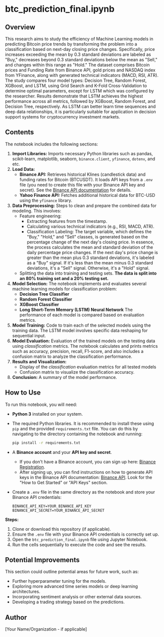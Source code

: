 # btc_prediction_final.ipynb

## Overview

This research aims to study the efficiency of Machine Learning models in predicting Bitcoin price trends by transforming the problem into a classification based on next-day closing price changes. Specifically, price increases exceeding the mean by 0.3 standard deviations are labeled as "Buy," decreases beyond 0.3 standard deviations below the mean as "Sell," and changes within this range as "Hold." The dataset comprises Bitcoin prices and Funding Rate from Binance API, gold prices and NASDAQ index from YFinance, along with generated technical indicators (MACD, RSI, ATR). The study compares four model types: Decision Tree, Random Forest, XGBoost, and LSTM, using Grid Search and K-Fold Cross-Validation to determine optimal parameters, except for LSTM which was configured by the researcher. Results demonstrate that LSTM achieves the highest performance across all metrics, followed by XGBoost, Random Forest, and Decision Tree, respectively. As LSTM can better learn time sequences and deep data relationships, it is particularly suitable for application in decision support systems for cryptocurrency investment markets.


## Contents

The notebook includes the following sections:

1.  **Import Libraries:** Imports necessary Python libraries such as pandas, scikit-learn, matplotlib, seaborn, `binance.client`, `yfinance`, `dotenv`, and etc.
2.  **Load Data:**
    * **Binance API:** Retrieves historical Klines (candlestick data) and funding rates for Bitcoin (BTCUSDT). It loads API keys from a `.env` file (you need to create this file with your Binance API key and secret). See the [Binance API documentation](https://www.binance.com/en/binance-api) for details.
    * **Yahoo Finance API:** Fetches additional historical data for BTC-USD using the `yfinance` library.
3.  **Data Preprocessing:** Steps to clean and prepare the combined data for modeling. This involves:
    * Feature engineering:
        * Extracting features from the timestamp.
        * Calculating various technical indicators (e.g., RSI, MACD, ATR).
        * Classification Labeling: The target variable, which defines the "Buy," "Hold," and "Sell" classes, is generated based on the percentage change of the next day's closing price. In essence, the process calculates the mean and standard deviation of the daily percentage price changes. If the next day's price change is greater than the mean plus 0.3 standard deviations, it's labeled as a "Buy" signal. If it's less than the mean minus 0.3 standard deviations, it's a "Sell" signal. Otherwise, it's a "Hold" signal.
    * Splitting   the data into training and testing sets. **The data is split into an 80% training set and a 20% testing set.**
4.  **Model Selection:** The notebook implements and evaluates several machine learning models for classification problem:
    * **Decision Tree Classifier**
    * **Random Forest Classifier**
    * **XGBoost Classifier**
    * **Long Short-Term Memory (LSTM) Neural Network**
        The performance of each model is compared based on evaluation metrics.
5.  **Model Training:** Code to train each of the selected models using the training data. The LSTM model involves specific data reshaping for sequential input.
6.  **Model Evaluation:** Evaluation of the trained models on the testing data using *classification* metrics. The notebook calculates and prints metrics such as accuracy, precision, recall, F1-score, and also includes a confusion matrix to analyze the classification performance.
7.  **Results and Visualization:**
    * Display   of the *classification* evaluation metrics for all tested models
    * Confusion   matrix to visualize the classification accuracy.
8.  **Conclusion:** A summary of the model performance.

## How to Use

To run this notebook, you will need:

* **Python 3** installed on your system.

* The required Python libraries.  It is recommended to install these using `pip` and the provided `requirements.txt` file.  You can do this by navigating to the directory containing the notebook and running:

    ```bash
    pip install -r requirements.txt
    ```
* A **Binance account** and your **API key and secret**.

    * If you don't have a Binance account, you can sign up here: [Binance Registration](https://accounts.binance.com/en/register).
    * After signing up, you can find instructions on how to generate API keys in the Binance API documentation: [Binance API](https://www.binance.com/en/binance-api). Look for the "How to Get Started" or "API Keys" section.
* Create a `.env` file in the same directory as the notebook and store your Binance API credentials:

    ```
    BINANCE_API_KEY=YOUR_BINANCE_API_KEY
    BINANCE_API_SECRET=YOUR_BINANCE_API_SECRET
    ```

**Steps:**

1.  Clone or download this repository (if applicable).
2.  Ensure the `.env` file with your Binance API credentials is correctly set up.
3.  Open the `btc_prediction_final.ipynb` file using Jupyter Notebook.
4.  Run the cells sequentially to execute the code and see the results.

## Potential Improvements

This section could outline potential areas for future work, such as:

* Further hyperparameter tuning for the models.
* Exploring more advanced time series models or deep learning architectures.
* Incorporating sentiment analysis or other external data sources.
* Developing a trading strategy based on the predictions.

## Author

[Your Name/Organization - if applicable]
